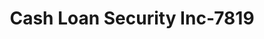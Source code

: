 ---
f_zip-code: 47978
f_state-code: IN
title: Cash Loan Security Inc-7819
f_phone: 219-866-0809
f_city-only: Rensselaer
f_address: 435 S College Ave Rensselaer
f_location-unique-id: '7819'
slug: cash-loan-security-inc-7819
updated-on: '2024-05-30T13:46:58.046Z'
created-on: '2024-05-30T13:36:59.803Z'
published-on: '2024-05-30T13:54:32.469Z'
f_city-state: cms/city/rensselaer-in.md
f_company: cms/company/cash-loan-security-inc.md
f_state: cms/state/indiana.md
layout: '[payday-loan].html'
tags: payday-loan
---